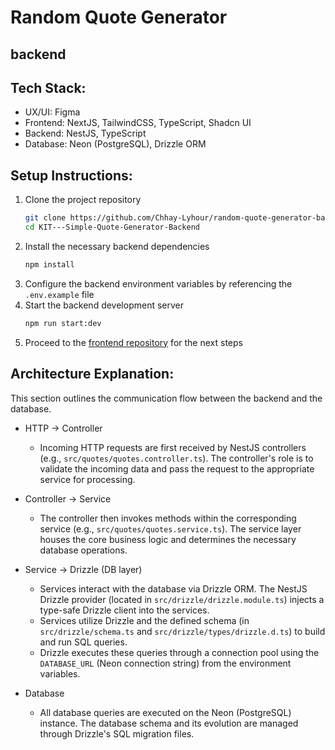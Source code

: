 # Random Quote Generator

## backend

## Tech Stack:

- UX/UI: Figma
- Frontend: NextJS, TailwindCSS, TypeScript, Shadcn UI
- Backend: NestJS, TypeScript
- Database: Neon (PostgreSQL), Drizzle ORM

## Setup Instructions:

1.  Clone the project repository
    ```bash
    git clone https://github.com/Chhay-Lyhour/random-quote-generator-backend.git
    cd KIT---Simple-Quote-Generator-Backend
    ```
2.  Install the necessary backend dependencies
    ```bash
    npm install
    ```
3.  Configure the backend environment variables by referencing the `.env.example` file
4.  Start the backend development server
    ```bash
    npm run start:dev
    ```
5.  Proceed to the [frontend repository](https://github.com/Chhay-Lyhour/random-quote-generator-frontend.git) for the next steps

## Architecture Explanation:

This section outlines the communication flow between the backend and the database.

- HTTP -\> Controller
  - Incoming HTTP requests are first received by NestJS controllers (e.g., `src/quotes/quotes.controller.ts`). The controller's role is to validate the incoming data and pass the request to the appropriate service for processing.

- Controller -\> Service
  - The controller then invokes methods within the corresponding service (e.g., `src/quotes/quotes.service.ts`). The service layer houses the core business logic and determines the necessary database operations.

- Service -\> Drizzle (DB layer)
  - Services interact with the database via Drizzle ORM. The NestJS Drizzle provider (located in `src/drizzle/drizzle.module.ts`) injects a type-safe Drizzle client into the services.
  - Services utilize Drizzle and the defined schema (in `src/drizzle/schema.ts` and `src/drizzle/types/drizzle.d.ts`) to build and run SQL queries.
  - Drizzle executes these queries through a connection pool using the `DATABASE_URL` (Neon connection string) from the environment variables.

- Database
  - All database queries are executed on the Neon (PostgreSQL) instance. The database schema and its evolution are managed through Drizzle's SQL migration files.
